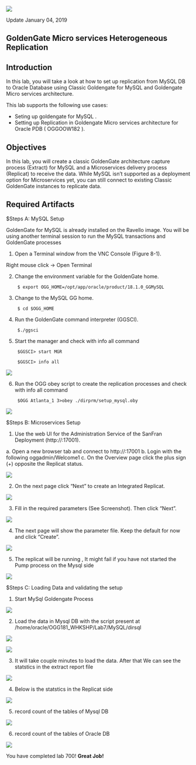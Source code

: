 ![](images/700/Lab700_image100.PNG)

Update January 04, 2019

## GoldenGate Micro services Heterogeneous Replication
## Introduction

In this lab, you will take a look at how to set up replication from MySQL DB to Oracle Database using Classic Goldengate for MySQL and Goldengate Micro services architecture.

This lab supports the following use cases:
-	Seting up goldengate for MySQL .
-	Setting up Replication in Goldengate Micro services architecture for Oracle PDB ( OGGOOW182 ).

## Objectives

In this lab, you will create a classic GoldenGate architecture capture process (Extract) for MySQL and a Microservices delivery process (Replicat) to receive the data.  While MySQL isn’t supported as a deployment option for Microservices yet, you can still connect to existing Classic GoldenGate instances to replicate data.

## Required Artifacts

$Steps A: MySQL Setup

GoldenGate for MySQL is already installed on the Ravello image.  You will be using another terminal session to run the MySQL transactions and GoldenGate processes

1. Open a Terminal window from the VNC Console (Figure 8-1).

Right mouse click -> Open Terminal

2. Change the environment variable for the GoldenGate home.

        $ export OGG_HOME=/opt/app/oracle/product/18.1.0_GGMySQL


3. Change to the MySQL GG home.

        $ cd $OGG_HOME


4. Run the GoldenGate command interpreter (GGSCI).

        $./ggsci

5. Start the manager and check with info all command

        $GGSCI> start MGR

        $GGSCI> info all

![](images/700/Lab700_image101.png)

6. Run the OGG obey script to create the replication processes and check with info all command

        $OGG Atlanta_1 3>obey ./dirprm/setup_mysql.oby

![](images/700/Lab700_image102.png)

$Steps B: Microservices Setup

1. Use the web UI for the Administration Service of the SanFran Deployment (http://<hostname>:17001).

a.  Open a new browser tab and connect to http://<hostname>:17001 
b.  Login with the following oggadmin/Welcome1
c.  On the Overview page click the plus sign (+) opposite the Replicat status.

![](images/700/Lab700_image103.png)

2. On the next page click “Next” to create an Integrated Replicat.

![](images/700/Lab700_image104.png)

3. Fill in the required parameters (See Screenshot).  Then click “Next”.

![](images/700/Lab700_image105.png)

4. The next page will show the parameter file.  Keep the default for now and click “Create”.

![](images/700/Lab700_image106.png)

5. The replicat will be running , It might fail if you have not started the Pump process on the Mysql side

![](images/700/Lab700_image107.png)

$Steps C: Loading Data and validating the setup

1. Start MySql Goldengate Process

![](images/700/Lab700_image108.png)

2. Load the data in Mysql DB with the script present at /home/oracle/OGG181_WHKSHP/Lab7/MySQL/dirsql

![](images/700/Lab700_image109.png)

![](images/700/Lab700_image110.png)

3. It will take couple minutes to load the data. After that We can see the statstics in the extract report file

![](images/700/Lab700_image111.png)

4. Below is the statstics in the Replicat side

![](images/700/Lab700_image112.png)

5. record count of the tables of Mysql DB

![](images/700/Lab700_image113.png)

6. record count of the tables of Oracle DB

![](images/700/Lab700_image114.png)

You have completed lab 700!   **Great Job!**